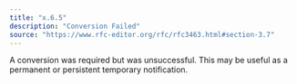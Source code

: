 ```yaml
---
title: "x.6.5"
description: "Conversion Failed"
source: "https://www.rfc-editor.org/rfc/rfc3463.html#section-3.7"
---
```


A conversion was required but was unsuccessful.
This may be useful as a permanent or persistent temporary notification.
